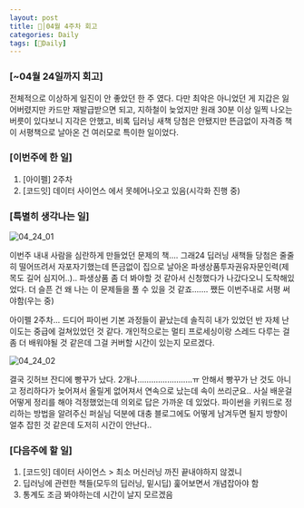 ```yaml
---
layout: post
title: 🦄│04월 4주차 회고
categories: Daily
tags: [🦄Daily]
---
```


### [~04월 24일까지 회고]
전체적으로 이상하게 일진이 안 좋았던 한 주 였다. 다만 최악은 아니었던 게 지갑은 잃어버렸지만 카드만 재발급받으면 되고, 지하철이 늦었지만 원래 30분 이상 일찍 나오는 버릇이 있다보니 지각은 안했고, 비록 딥러닝 새책 당첨은 안됐지만 뜬금없이 자격증 책이 서평책으로 날아온 건 여러모로 특이한 일이었다.

### [이번주에 한 일]
1. [아이펠] 2주차
2. [코드잇] 데이터 사이언스 에서 못헤어나오고 있음(시각화 진행 중)


### [특별히 생각나는 일]

![04_24_01](https://user-images.githubusercontent.com/100528803/164983594-cec22231-c28b-4b9b-beeb-d3659e471023.png)

이번주 내내 사람을 심란하게 만들었던 문제의 책.... 그래24 딥러닝 새책들 당첨은 줄줄히 떨어뜨려서 자포자기했는데 뜬금없이 집으로 날아온 파생상품투자권유자문인력(제목도 길어 심지어..).. 파생상품 좀 더 봐야할 것 같아서 신청했다가 나갔다오니 도착해있었다. 더 슬픈 건 왜 나는 이 문제들을 풀 수 있을 것 같죠....... 쨌든 이번주내로 서평 써야함(우는 중)

아이펠 2주차... 드디어 파이썬 기본 과정들이 끝났는데 솔직히 내가 있었던 반 자체 난이도는 중급에 걸쳐있었던 것 같다. 개인적으로는 멀티 프로세싱이랑 스레드 다루는 걸 좀 더 배워야될 것 같은데 그걸 커버할 시간이 있는지 모르겠다.

![04_24_02](https://user-images.githubusercontent.com/100528803/164983588-2b9b70b9-0838-4e7c-bc0a-bf7fad1db351.png)

결국 깃허브 잔디에 빵꾸가 났다. 2개나........................ㅠ
안해서 빵꾸가 난 것도 아니고 정리하다가 늦어져서 올릴게 없어져서 연속으로 났는데 속이 쓰리군요.. 사실 배운걸 어떻게 정리를 해야 걱정했었는데 의외로 답은 가까운 데 있었다. 파이썬을 키워드로 정리하는 방법을 알려주신 퍼실님 덕분에 대충 블로그에도 어떻게 남겨두면 될지 방향이 얼추 잡힌 것 같은데 도저히 시간이 안난다..


### [다음주에 할 일]
1. [코드잇] 데이터 사이언스 > 최소 머신러닝 까진 끝내야하지 않겠니
2. 딥러닝에 관련한 책들(모두의 딥러닝, 밑시딥) 훑어보면서 개념잡아야 함
3. 통계도 조금 봐야하는데 시간이 날지 모르겠음
